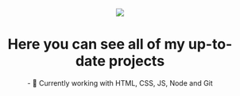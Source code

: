 <h1 align="center">
  <img src="https://media4.giphy.com/media/Dh5q0sShxgp13DwrvG/giphy.gif?cid=ecf05e47x5ciukftk64jlgjmwz924zfv31loy7135gvjgwoc&ep=v1_gifs_search&rid=giphy.gif&ct=g" />
</h1>
<h1 align="center">Here you can see all of my up-to-date projects</h1>


<p align="center">- 🌱  Currently working with HTML, CSS, JS, Node and Git </p>
